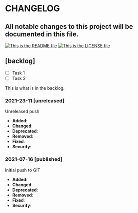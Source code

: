 # CHANGELOG

All notable changes to this project will be documented in this file.
---
[![This is the README file][readme-badge]][readme] [![This is the LICENSE file][license-badge]][license]

## [backlog]
- [ ] Task 1
- [ ] Task 2

This is what is in the backlog.


### 2021-23-11 [unreleased] 
Unreleased push 

- **Added**:
- **Changed**:
- **Deprecated**:
- **Removed**: 
- **Fixed**: 
- **Security**:

### 2021-07-16 [published]
Initial push to GIT

- **Added**:
- **Changed**:
- **Deprecated**:
- **Removed**: 
- **Fixed**: 
- **Security**:

[changelog]: ./CHANGELOG.md
[readme]: ./README.md
[changelog-badge]: https://img.shields.io/badge/CHANGELOG-Check%20CHANGELOG%20for%20changes-%23E05735
[readme-badge]: https://img.shields.io/badge/README-Check%20README%20file%20for%20project%20information-brightgreen
[license]: ./LICENSE
[license-badge]: https://img.shields.io/badge/LICENSE-%40ConvaTec%20UNLICENSED%20and%20PRIVATE%20USAGE%20ONLY-blue